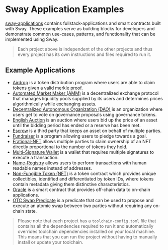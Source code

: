 # Sway Application Examples

[sway-applications](https://github.com/FuelLabs/sway-applications) contains fullstack-applications and smart contracts built with Sway. These examples serve as building blocks for developers and demonstrate common use-cases, patterns, and functionality that can be implemented using Sway.

> Each project above is independent of the other projects and thus every project has its own instructions and files required to run it.

## Example Applications

* [Airdrop](https://github.com/FuelLabs/sway-applications/blob/master/airdrop) is a token distribution program where users are able to claim tokens given a valid merkle proof.
* [Automated Market Maker (AMM)](https://github.com/FuelLabs/sway-applications/blob/master/AMM) is a decentralized exchange protocol that manages liquidity pools supplied by its users and determines prices algorithmically while exchanging assets.
* [Decentralized Autonomous Organization (DAO)](https://github.com/FuelLabs/sway-applications/blob/master/DAO) is an organization where users get to vote on governance proposals using governance tokens.
* [English Auction](https://github.com/FuelLabs/sway-applications/blob/master/auctions/english-auction) is an auction where users bid up the price of an asset until the bidding period has ended or a reserve has been met.
* [Escrow](https://github.com/FuelLabs/sway-applications/blob/master/escrow) is a third party that keeps an asset on behalf of multiple parties.
* [Fundraiser](https://github.com/FuelLabs/sway-applications/blob/master/fundraiser) is a program allowing users to pledge towards a goal.
* [Frational-NFT](https://github.com/FuelLabs/sway-applications/blob/master/fractional-NFT) allows multiple parties to claim ownership of an NFT directly proportional to the number of tokens they hold.
* [Multi-Signature Wallet](https://github.com/FuelLabs/sway-applications/blob/master/multisig-wallet) is a wallet that requires multiple signatures to execute a transaction.
* [Name-Registry](https://github.com/FuelLabs/sway-applications/blob/master/name-registry) allows users to perform transactions with human readable names instead of addresses.
* [Non-Fungible Token (NFT)](https://github.com/FuelLabs/sway-applications/blob/master/NFT) is a token contract which provides unique collectibles, identified and differentiated by token IDs, where tokens contain metadata giving them distinctive characteristics.
* [Oracle](https://github.com/FuelLabs/sway-applications/blob/master/oracle) is a smart contract that provides off-chain data to on-chain applications.
* [OTC Swap Predicate](https://github.com/FuelLabs/sway-applications/blob/master/OTC-swap-predicate) is a predicate that can be used to propose and execute an atomic swap between two parties without requiring any on-chain state.

> Please note that each project has a `toolchain-config.toml` file that contains all the dependencies required to run it and automatically overrides toolchain dependencies installed on your local machine. This means that you can run the project without having to manually install or update your toolchain.
